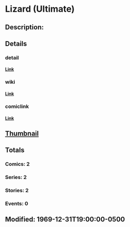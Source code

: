 # Lizard (Ultimate)
## Description: 
## Details
### detail
#### [Link](http://marvel.com/characters/1260/lizard?utm_campaign=apiRef&utm_source=225578a89fc76f3d20fbffda5d17a88d)
### wiki
#### [Link](http://marvel.com/universe/Lizard_%28Ultimate%29?utm_campaign=apiRef&utm_source=225578a89fc76f3d20fbffda5d17a88d)
### comiclink
#### [Link](http://marvel.com/comics/characters/1010939/lizard_ultimate?utm_campaign=apiRef&utm_source=225578a89fc76f3d20fbffda5d17a88d)
## [Thumbnail](http://i.annihil.us/u/prod/marvel/i/mg/2/60/4c0034207bd80.jpg)
## Totals
### Comics: 2
### Series: 2
### Stories: 2
### Events: 0
## Modified: 1969-12-31T19:00:00-0500